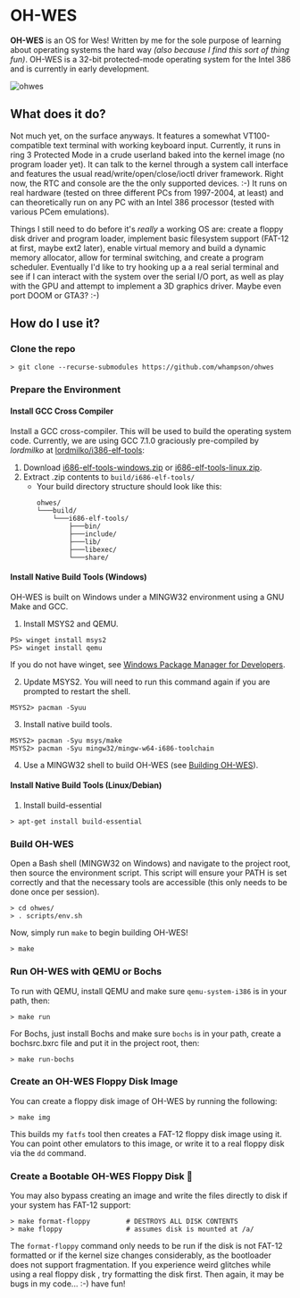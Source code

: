 # OH-WES
**OH-WES** is an OS for Wes! Written by me for the sole purpose of learning
about operating systems the hard way *(also because I find this sort of thing
fun)*. OH-WES is a 32-bit protected-mode operating system for the Intel 386 and
is currently in early development.

![ohwes](https://github.com/whampson/ohwes/assets/11916560/b3301a4b-d48e-476b-9956-438748cacbff)

## What does it do?
Not much yet, on the surface anyways. It features a somewhat VT100-compatible
text terminal with working keyboard input. Currently, it runs in ring 3
Protected Mode in a crude userland baked into the kernel image (no program loader
yet). It can talk to the kernel through a system call interface and features the
usual read/write/open/close/ioctl driver framework. Right now, the RTC and console
are the the only supported devices. :-) It runs on real hardware (tested on three
different PCs from 1997-2004, at least) and can theoretically run on any PC with
an Intel 386 processor (tested with various PCem emulations).

Things I still need to do before it's *really* a working OS are: create a floppy
disk driver and program loader, implement basic filesystem support (FAT-12 at first,
maybe ext2 later), enable virtual memory and build a dynamic memory allocator, allow
for terminal switching, and create a program scheduler. Eventually I'd like to try
hooking up a a real serial terminal and see if I can interact with the system over the
serial I/O port, as well as play with the GPU and attempt to implement a 3D graphics
driver. Maybe even port DOOM or GTA3? :-)

##  How do I use it?
### Clone the repo
```
> git clone --recurse-submodules https://github.com/whampson/ohwes
```

### Prepare the Environment
#### Install GCC Cross Compiler
Install a GCC cross-compiler. This will be used to build the operating system
code. Currently, we are using GCC 7.1.0 graciously pre-compiled by *lordmilko*
at [lordmilko/i386-elf-tools](https://github.com/lordmilko/i686-elf-tools):
1. Download [i686-elf-tools-windows.zip](https://github.com/lordmilko/i686-elf-tools/releases/download/7.1.0/i686-elf-tools-windows.zip) or [i686-elf-tools-linux.zip](https://github.com/lordmilko/i686-elf-tools/releases/download/7.1.0/i686-elf-tools-linux.zip).
2. Extract .zip contents to `build/i686-elf-tools/`
    * Your build directory structure should look like this:
        ```
        ohwes/
        └───build/
            └───i686-elf-tools/
                ├───bin/
                ├───include/
                ├───lib/
                ├───libexec/
                └───share/
        ```

#### Install Native Build Tools (Windows)
OH-WES is built on Windows under a MINGW32 environment using a GNU Make and GCC.

1. Install MSYS2 and QEMU.
```
PS> winget install msys2
PS> winget install qemu
```
If you do not have winget, see [Windows Package Manager for Developers](https://learn.microsoft.com/en-us/windows/package-manager/#windows-package-manager-for-developers).

2. Update MSYS2. You will need to run this command again if you are prompted to
restart the shell.
```
MSYS2> pacman -Syuu
```

3. Install native build tools.
```
MSYS2> pacman -Syu msys/make
MSYS2> pacman -Syu mingw32/mingw-w64-i686-toolchain
```

4. Use a MINGW32 shell to build OH-WES (see [Building OH-WES](#building-oh-wes)).

#### Install Native Build Tools (Linux/Debian)
1. Install build-essential
```
> apt-get install build-essential
```

### Build OH-WES
Open a Bash shell (MINGW32 on Windows) and navigate to the project root, then
source the environment script. This script will ensure your PATH is set
correctly and that the necessary tools are accessible (this only needs to be
done once per session).
```
> cd ohwes/
> . scripts/env.sh
```

Now, simply run `make` to begin building OH-WES!
```
> make
```

### Run OH-WES with QEMU or Bochs
To run with QEMU, install QEMU and make sure `qemu-system-i386` is in your path, then:
```
> make run
```

For Bochs, just install Bochs and make sure `bochs` is in your path, create a bochsrc.bxrc
file and put it in the project root, then:
```
> make run-bochs
```

### Create an OH-WES Floppy Disk Image
You can create a floppy disk image of OH-WES by running the following:
```
> make img
```

This builds my `fatfs` tool then creates a FAT-12 floppy disk image using it.
You can point other emulators to this image, or write it to a real floppy disk
via the `dd` command.

### Create a Bootable OH-WES Floppy Disk 💾
You may also bypass creating an image and write the files directly to disk if your system
has FAT-12 support:
```
> make format-floppy         # DESTROYS ALL DISK CONTENTS
> make floppy                # assumes disk is mounted at /a/
```
The `format-floppy` command only needs to be run if the disk is not FAT-12 formatted or if
the kernel size changes considerably, as the bootloader does not support fragmentation. If you
experience weird glitches while using a real floppy disk , try formatting the disk first. Then
again, it may be bugs in my code... :-) have fun!
